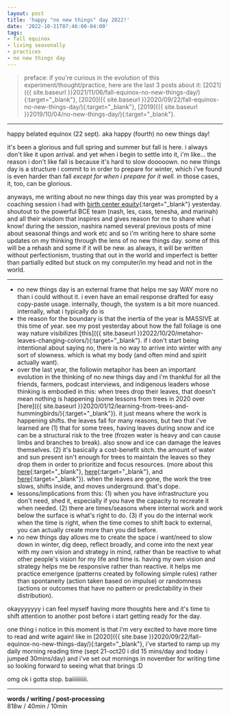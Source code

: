 ```yaml
---
layout: post
title: 'happy "no new things" day 2022!'
date: '2022-10-21T07:46:00-04:00'
tags:
- fall equinox
- living seasonally
- practices
- no new things day
--- 
```


> preface: if you're curious in the evolution of this experiment/thought/practice, here are the last 3 posts about it: [2021]({{ site.baseurl }}2021/11/06/fall-equinox-no-new-things-day/){:target="_blank"}, [2020]({{ site.baseurl }}2020/09/22/fall-equinox-no-new-things-day/){:target="_blank"}, [2019]({{ site.baseurl }}2019/10/04/no-new-things-day/){:target="_blank"}. 


---

happy belated equinox (22 sept). aka happy (fourth) no new things day!  

it's been a glorious and full spring and summer but fall is here. i always don't like it upon arrival. and yet when i begin to settle into it, i'm like... the reason i don't like fall is because it's hard to slow dooooown. no new things day is a structure i commit to in order to prepare for winter, which i've found is even harder than fall *except for when i prepare for it well.* in those cases, it, too, can be glorious. 

anyways, me writing about no new things day this year was prompted by a coaching session i had with [birth center equity](https://birthcenterequity.org/){:target="_blank"} yesterday. shoutout to the powerful BCE team (nash, les, cass, tenesha, and marinah) and all their wisdom that inspires and gives reason for me to share what i know! during the session, nashira named several previous posts of mine about seasonal things and work etc and so i'm writing here to share some updates on my thinking through the lens of no new things day. some of this will be a rehash and some if it will be new. as always, it will be written without perfectionism, trusting that out in the world and imperfect is better than partially edited but stuck on my computer/in my head and not in the world. 

---

* no new things day is an external frame that helps me say WAY more no than i could without it. i even have an email response drafted for easy copy-paste usage. internally, though, the system is a bit more nuanced. internally, what i typically do is 
* the reason for the boundary is that the inertia of the year is MASSIVE at this time of year. see my post yesterday about how the fall foliage is one way nature visibilizes [this]({{ site.baseurl }}2022/10/20/metahor-leaves-changing-colors/){:target="_blank"}. if i don't start being intentional about saying no, there is no way to arrive into winter with any sort of slowness. which is what my body (and often mind and spirit actually want). 
* over the last year, the followin metaphor has been an important evolution in the thinking of no new things day and i'm thankful for all the friends, farmers, podcast interviews, and indigenous leaders whose thinking is embodied in this: when trees drop their leaves, that doesn't mean nothing is happening (some lessons from trees in 2020 over [here]({{ site.baseurl }}2020/01/12/learning-from-trees-and-hummingbirds/){:target="_blank"}). it just means where the work is happening shifts. the leaves fall for many reasons, but two that i've learned are (1) that for some trees, having leaves during snow and ice can be a structural risk to the tree (frozen water is heavy and can cause limbs and branches to break). also snow and ice can damage the leaves themselves. (2) it's basically a cost-benefit sitch. the amount of water and sun present isn't enough for trees to maintain the leaves so they drop them in order to prioritize and focus resources. (more about this [here](https://www.threeriversparks.org/blog/why-do-some-trees-keep-their-leaves-through-winter){:target="_blank"}, [here](https://forestryandland.gov.scot/blog/trees-in-autumn#:~:text=In%20autumn%2C%20with%20the%20cooler,will%20blow%20the%20leaf%20away.){:target="_blank"}, and [here](https://earthsky.org/earth/why-do-trees-shed-their-leaves/){:target="_blank"}). when the leaves are gone, the work the tree slows, shifts inside, and moves underground. that's dope. 
* lessons/implications from this: (1) when you have infrastructure you don't need, shed it, especially if you have the capacity to recreate it when needed. (2) there are times/seasons where internal work and work below the surface is what's right to do. (3) if you do the internal work when the time is right, when the time comes to shift back to external, you can actually create more than you did before. 
* no new things day allows me to create the space i want/need to slow down in winter, dig deep, reflect broadly, and come into the next year with my own vision and strategy in mind, rather than be reactive to what other people's vision for my life and time is. having my own vision and strategy helps me be responsive rather than reactive. it helps me practice emergence (patterns created by following simple rules) rather than spontaneity (action taken based on impulse) or randomness (actions or outcomes that have no pattern or predictability in their distribution). 

okayyyyyyy i can feel myself having more thoughts here and it's time to shift attention to another post before i start getting ready for the day. 

one thing i notice in this moment is that i'm very excited to have more time to read and write again! like in [2020]({{ site.base }}2020/09/22/fall-equinox-no-new-things-day/){:target="_blank"}, i've started to ramp up my daily morning reading time (sept 21-oct20 i did 15 mins/day and today i jumped 30mins/day) and i've set out mornings in november for writing time so looking forward to seeing what that brings :D

omg ok i gotta stop. baiiiiiiiiii. 




---


<!-- hyperlink bank -->


<!-- &#042; = asterisk -->
<!-- &#039; = single quote '-->

**words / writing / post-processing**  
818w / 40min / 10min